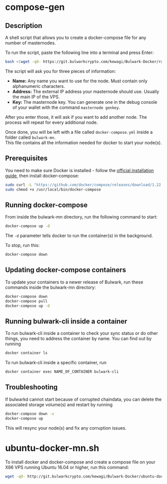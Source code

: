 # compose-gen

## Description

A shell script that allows you to create a docker-compose file for any number of masternodes.

To run the script, paste the following line into a terminal and press Enter:

```bash
bash <(wget -qO- https://git.bulwarkcrypto.com/kewagi/Bulwark-Docker/raw/branch/master/compose-gen/compose-gen.sh)
```

The script will ask you for three pieces of information:

- **Name:** Any name you want to use for the node. Must contain only alphanumeric characters.
- **Address:** The external IP address your masternode should use. Usually the main IP of the VPS.
- **Key:** The masternode key. You can generate one in the debug console of your wallet with the command `masternode genkey`.

After you enter those, it will ask if you want to add another node. The process will repeat for every additional node.

Once done, you will be left with a file called `docker-compose.yml` inside a folder called `bulwark-mn`.  
This file contains all the information needed for docker to start your node(s).

## Prerequisites

You need to make sure Docker is installed - follow the [official installation guide](https://docs.docker.com/install/linux/docker-ce/ubuntu/), then install docker-compose:

```bash
sudo curl -L "https://github.com/docker/compose/releases/download/1.22.0/docker-compose-$(uname -s)-$(uname -m)" -o /usr/local/bin/docker-compose
sudo chmod +x /usr/local/bin/docker-compose
```

## Running docker-compose

From inside the bulwark-mn directory, run the following command to start:

```bash
docker-compose up -d
```

The `-d` parameter tells docker to run the container(s) in the background.

To stop, run this:

```bash
docker-compose down
```

## Updating docker-compose containers

To update your containers to a newer release of Bulwark, run these commands inside the bulwark-mn directory:

```bash
docker-compose down
docker-compose pull
docker-compose up -d
```

## Running bulwark-cli inside a container

To run bulwark-cli inside a container to check your sync status or do other things, you need to address the container by name. You can find out by running

```bash
docker container ls
```

To run bulwark-cli inside a specific container, run

```bash
docker container exec NAME_OF_CONTAINER bulwark-cli
```

## Troubleshooting

If bulwarkd cannot start because of corrupted chaindata, you can delete the associated storage volume(s) and restart by running

```bash
docker-compose down -v
docker-compose up
```

This will resync your node(s) and fix any corruption issues.

# ubuntu-docker-mn.sh

To install docker and docker-compose and create a compose file on your X86 VPS running Ubuntu 16.04 or higher, run this command:

```bash
wget -qO- http://git.bulwarkcrypto.com/kewagi/Bulwark-Docker/ubuntu-docker-mn/install.sh | bash
```
